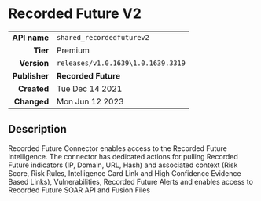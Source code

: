 # Recorded Future V2
| | |
|-:|-|
|**API name**|`shared_recordedfuturev2`|
|**Tier**|Premium|
|**Version**|`releases/v1.0.1639\1.0.1639.3319`|
|**Publisher**|**Recorded Future**|
|**Created**|Tue Dec 14 2021|
|**Changed**|Mon Jun 12 2023|

## Description
Recorded Future Connector enables access to the Recorded Future Intelligence. The connector has dedicated actions for pulling Recorded Future indicators (IP, Domain, URL, Hash) and associated context (Risk Score, Risk Rules, Intelligence Card Link and High Confidence Evidence Based Links), Vulnerabilities, Recorded Future Alerts and enables access to Recorded Future SOAR API and Fusion Files
